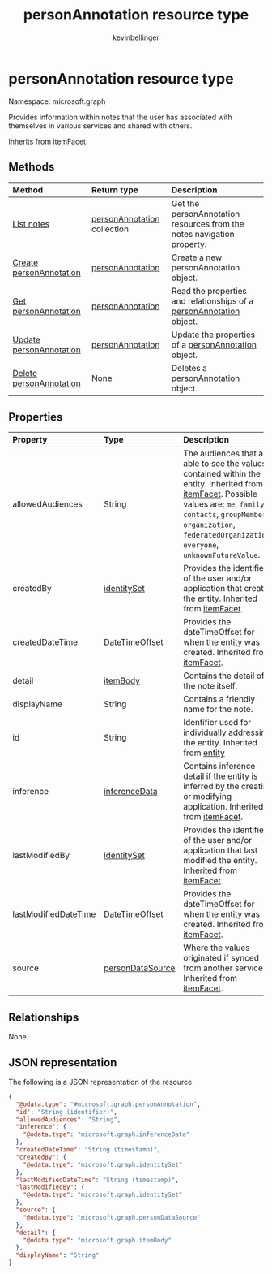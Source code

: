 ﻿---
title: "personAnnotation resource type"
description: "personAnnotation resource type"
author: "kevinbellinger"
localization_priority: Normal
ms.prod: "people"
doc_type: resourcePageType
---

# personAnnotation resource type

Namespace: microsoft.graph

Provides information within notes that the user has associated with themselves in various services and shared with others.

Inherits from [itemFacet](../resources/itemfacet.md).

## Methods

| Method                                                       | Return type                                                     | Description                                                                                             |
| :----------------------------------------------------------- | :-------------------------------------------------------------- | :------------------------------------------------------------------------------------------------------ |
| [List notes](../api/profile-list-notes.md)                   | [personAnnotation](../resources/personannotation.md) collection | Get the personAnnotation resources from the notes navigation property.                                  |
| [Create personAnnotation](../api/profile-post-notes.md)      | [personAnnotation](../resources/personannotation.md)            | Create a new personAnnotation object.                                                                   |
| [Get personAnnotation](../api/personannotation-get.md)       | [personAnnotation](../resources/personannotation.md)            | Read the properties and relationships of a [personAnnotation](../resources/personannotation.md) object. |
| [Update personAnnotation](../api/personannotation-update.md) | [personAnnotation](../resources/personannotation.md)            | Update the properties of a [personAnnotation](../resources/personannotation.md) object.                 |
| [Delete personAnnotation](../api/personannotation-delete.md) | None                                                            | Deletes a [personAnnotation](../resources/personannotation.md) object.                                  |

## Properties

| Property             | Type                                                 | Description                                                                                                                                                                                                                                                                    |
| :------------------- | :--------------------------------------------------- | :----------------------------------------------------------------------------------------------------------------------------------------------------------------------------------------------------------------------------------------------------------------------------- |
| allowedAudiences     | String                                               | The audiences that are able to see the values contained within the entity. Inherited from [itemFacet](../resources/itemfacet.md). Possible values are: `me`, `family`, `contacts`, `groupMembers`, `organization`, `federatedOrganizations`, `everyone`, `unknownFutureValue`. |
| createdBy            | [identitySet](../resources/identityset.md)           | Provides the identifier of the user and/or application that created the entity. Inherited from [itemFacet](../resources/itemfacet.md).                                                                                                                                         |
| createdDateTime      | DateTimeOffset                                       | Provides the dateTimeOffset for when the entity was created. Inherited from [itemFacet](../resources/itemfacet.md).                                                                                                                                                            |
| detail               | [itemBody](../resources/itembody.md)                 | Contains the detail of the note itself.                                                                                                                                                                                                                                        |
| displayName          | String                                               | Contains a friendly name for the note.                                                                                                                                                                                                                                         |
| id                   | String                                               | Identifier used for individually addressing the entity. Inherited from [entity](../resources/entity.md)                                                                                                                                                                        |
| inference            | [inferenceData](../resources/inferencedata.md)       | Contains inference detail if the entity is inferred by the creating or modifying application. Inherited from [itemFacet](../resources/itemfacet.md).                                                                                                                           |
| lastModifiedBy       | [identitySet](../resources/identityset.md)           | Provides the identifier of the user and/or application that last modified the entity. Inherited from [itemFacet](../resources/itemfacet.md).                                                                                                                                   |
| lastModifiedDateTime | DateTimeOffset                                       | Provides the dateTimeOffset for when the entity was created. Inherited from [itemFacet](../resources/itemfacet.md).                                                                                                                                                            |
| source               | [personDataSource](../resources/persondatasource.md) | Where the values originated if synced from another service. Inherited from [itemFacet](../resources/itemfacet.md).                                                                                                                                                             |

## Relationships

None.

## JSON representation

The following is a JSON representation of the resource.

<!-- {
  "blockType": "resource",
  "keyProperty": "id",
  "@odata.type": "microsoft.graph.personAnnotation",
  "baseType": "microsoft.graph.itemFacet",
  "openType": false
}
-->

```json
{
  "@odata.type": "#microsoft.graph.personAnnotation",
  "id": "String (identifier)",
  "allowedAudiences": "String",
  "inference": {
    "@odata.type": "microsoft.graph.inferenceData"
  },
  "createdDateTime": "String (timestamp)",
  "createdBy": {
    "@odata.type": "microsoft.graph.identitySet"
  },
  "lastModifiedDateTime": "String (timestamp)",
  "lastModifiedBy": {
    "@odata.type": "microsoft.graph.identitySet"
  },
  "source": {
    "@odata.type": "microsoft.graph.personDataSource"
  },
  "detail": {
    "@odata.type": "microsoft.graph.itemBody"
  },
  "displayName": "String"
}
```
